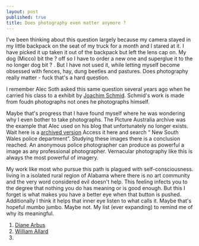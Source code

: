 ```yaml
---
layout: post
published: true
title: Does photography even matter anymore ?
---
```



I’ve been thinking about this question largely because my camera stayed in my little backpack on the seat of my truck for a month and I stared at it. I have picked it up taken it out of the backpack but left the lens cap on. My dog (Micco) bit the ? off so I have to order a new one and superglue it to the no longer dog bit ? . But I have not used it, while letting myself become obsessed with fences, hay, dung beetles and pastures.
Does photography really matter - fuck that's a hard question.

I remember Alec Soth asked this same question several years ago when he carried his class to a exhibit by [Joachim Schmid](http://www.lumpenfotografie.de). Schmid's work is made from foudn photographs not ones he photographs himself.

Maybe that's progress that I have found myself where he was wondering why I even bother to take photographs.
The Picture Australia archive was the example that Alec used on his blog that unfortunately no longer exists. Wait here is a [archived version](https://alecsothblog.wordpress.com/2007/08/28/why-bother/)
Access it here and search “ New South Wales police department”.
Studying these images there is a conclusion reached. An anonymous police photographer can produce as powerful a image as any professional photographer.
Vernacular photography like this is always the most powerful of imagery.

My work like most who pursue this path is plagued with self-consciousness. living in a isolated rural region of Alabama where there is no art community and the very word considered evil doesn't help.
This feeling infects you to the degree that nothing you do has meaning or is good enough.
But this I forget is what makes you have a better eye when that button is pushed. Additionally I think it helps that inner eye listen to what calls it.
Maybe that's hopeful mumbo jumbo. Maybe not.
My list (ever expanding) to remind me of why its meaningful.
1.  [Diane Arbus](www.artnet.com/artists/diane-arbus/)
2. [William Allard](https://www.williamalbertallard.com/)
3.







